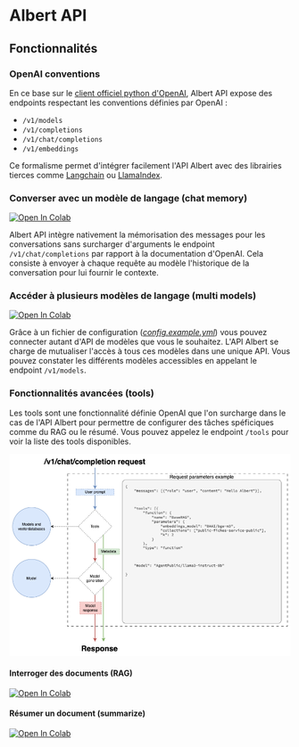 # Albert API

## Fonctionnalités

### OpenAI conventions

En ce base sur le [client officiel python d'OpenAI](https://github.com/openai/openai-python/tree/main), Albert API expose des endpoints respectant les conventions définies par OpenAI : 

- `/v1/models`
- `/v1/completions`
- `/v1/chat/completions`
- `/v1/embeddings`

Ce formalisme permet d'intégrer facilement l'API Albert avec des librairies tierces comme [Langchain](https://www.langchain.com/) ou [LlamaIndex](https://www.llamaindex.ai/).

### Converser avec un modèle de langage (chat memory) 

<a target="_blank" href="https://colab.research.google.com/github/etalab-ia/albert-api/blob/main/tutorials/chat_completions.ipynb">
  <img src="https://colab.research.google.com/assets/colab-badge.svg" alt="Open In Colab"/>
</a>

Albert API intègre nativement la mémorisation des messages pour les conversations sans surcharger d'arguments le endpoint `/v1/chat/completions` par rapport à la documentation d'OpenAI. Cela consiste à envoyer à chaque requête au modèle l'historique de la conversation pour lui fournir le contexte.

### Accéder à plusieurs modèles de langage (multi models)

<a target="_blank" href="https://colab.research.google.com/github/etalab-ia/albert-api/blob/main/tutorials/models.ipynb">
  <img src="https://colab.research.google.com/assets/colab-badge.svg" alt="Open In Colab"/>
</a>

Grâce à un fichier de configuration (*[config.example.yml](./config.example.yml)*) vous pouvez connecter autant d'API de modèles que vous le souhaitez. L'API Albert se charge de mutualiser l'accès à tous ces modèles dans une unique API. Vous pouvez constater les différents modèles accessibles en appelant le endpoint `/v1/models`.

### Fonctionnalités avancées (tools) 

Les tools sont une fonctionnalité définie OpenAI que l'on surcharge dans le cas de l'API Albert pour permettre de configurer des tâches spéficiques comme du RAG ou le résumé. Vous pouvez appelez le endpoint `/tools` pour voir la liste des tools disponibles.

![](./docs/assets/chatcompletion.png)

#### Interroger des documents (RAG)

<a target="_blank" href="https://colab.research.google.com/github/etalab-ia/albert-api/blob/main/tutorials/retrival_augmented_generation.ipynb">
  <img src="https://colab.research.google.com/assets/colab-badge.svg" alt="Open In Colab"/>
</a>

#### Résumer un document (summarize)

<a target="_blank" href="https://colab.research.google.com/github/etalab-ia/albert-api/blob/main/tutorials/summarize.ipynb">
  <img src="https://colab.research.google.com/assets/colab-badge.svg" alt="Open In Colab"/>
</a>
